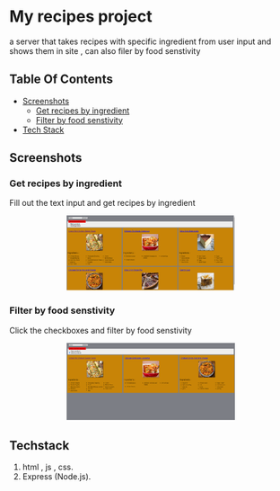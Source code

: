 # My recipes project
a server that takes recipes with specific ingredient from user input and shows them in site , can also filer by food senstivity

## Table Of Contents
  
  * [Screenshots](#screenshots)
    + [Get recipes by ingredient](#Get-recipes-by-ingredient)
    + [Filter by food senstivity](#Filter-by-food-senstivity)
  * [Tech Stack](#tech-stack)


## Screenshots


### Get recipes by ingredient
Fill out the text input and get recipes by ingredient
<p align="center"><img src="assets/get-recipes-by-ingredient.png" width="300" /></p>

### Filter by food senstivity
Click the checkboxes and filter by food senstivity
<p align="center"><img src="assets/filter-recipes-by-senstivity.png" width="300" /></p>

## Techstack
1. html , js , css.
2. Express (Node.js).